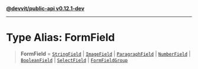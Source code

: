 [**@devvit/public-api v0.12.1-dev**](../README.md)

---

# Type Alias: FormField

> **FormField** = [`StringField`](StringField.md) \| [`ImageField`](ImageField.md) \| [`ParagraphField`](ParagraphField.md) \| [`NumberField`](NumberField.md) \| [`BooleanField`](BooleanField.md) \| [`SelectField`](SelectField.md) \| [`FormFieldGroup`](FormFieldGroup.md)
